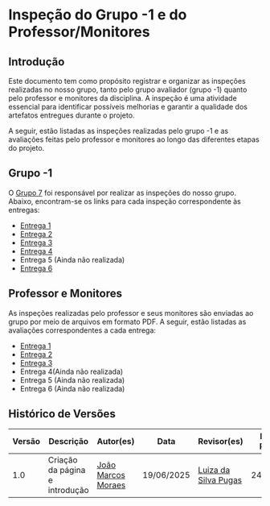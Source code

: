 # Inspeção do Grupo -1 e do Professor/Monitores 

## Introdução

Este documento tem como propósito registrar e organizar as inspeções realizadas no nosso grupo, tanto pelo grupo avaliador (grupo -1) quanto pelo professor e monitores da disciplina. A inspeção é uma atividade essencial para identificar possíveis melhorias e garantir a qualidade dos artefatos entregues durante o projeto.

A seguir, estão listadas as inspeções realizadas pelo grupo -1 e as avaliações feitas pelo professor e monitores ao longo das diferentes etapas do projeto.

## Grupo -1 

O [Grupo 7](https://github.com/Requisitos-de-Software/2025.1-e-GDF) foi responsável por realizar as inspeções do nosso grupo. Abaixo, encontram-se os links para cada inspeção correspondente às entregas:

- [Entrega 1](https://requisitos-de-software.github.io/2025.1-FGTS/Inspecao/Entrega-1/Grupo-mais-1/)
- [Entrega 2](https://requisitos-de-software.github.io/2025.1-FGTS/Inspecao/Entrega-2/Grupo-mais-1/)
- [Entrega 3](https://requisitos-de-software.github.io/2025.1-FGTS/Inspecao/Entrega-3/Grupo-mais-1/)
- [Entrega 4](https://requisitos-de-software.github.io/2025.1-FGTS/Inspecao/Entrega-4/Grupo-mais-1/)
- Entrega 5 (Ainda não realizada)
- [Entrega 6](https://requisitos-de-software.github.io/2025.1-FGTS/Inspecao/Entrega-6/Grupo-mais-1/#itens-gerais)

## Professor e Monitores 

As inspeções realizadas pelo professor e seus monitores são enviadas ao grupo por meio de arquivos em formato PDF. A seguir, estão listadas as avaliações correspondentes a cada entrega:

- [Entrega 1](https://github.com/Requisitos-de-Software/2025.1-e-GDF/blob/docs/cria%C3%A7%C3%A3o-prot%C3%B3tipos-de-interface/docs/assets/grupo-1/Requisitos-Entrega01-Grupo08.pdf)
- [Entrega 2](https://github.com/Requisitos-de-Software/2025.1-e-GDF/blob/docs/cria%C3%A7%C3%A3o-prot%C3%B3tipos-de-interface/docs/assets/grupo-1/Atividade_avaliativa-Requisitos-Entrega%202-Grupo%208.pdf)
- [Entrega 3](https://github.com/Requisitos-de-Software/2025.1-e-GDF/blob/docs/cria%C3%A7%C3%A3o-prot%C3%B3tipos-de-interface/docs/assets/grupo-1/_Atividade_avaliativa_Requisitos_Entrega_3_Modelagem_Grupo8.pdf)
- Entrega 4(Ainda não realizada)
- Entrega 5 (Ainda não realizada)
- Entrega 6 (Ainda não realizada)

## Histórico de Versões

| Versão | Descrição                      | Autor(es)                                             | Data       | Revisor(es)                                        | Data de Revisão |
| ------ | ------------------------------ | ----------------------------------------------------- | ---------- | -------------------------------------------------- | --------------- |
| 1.0    | Criação da página e introdução | [João Marcos Moraes](https://github.com/JJOAOMARCOSS) | 19/06/2025 | [Luiza da Silva Pugas](https://github.com/Luizaxx) | 24/06/2025      |
